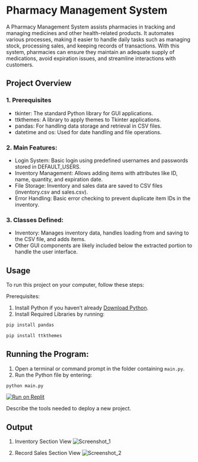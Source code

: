 # Pharmacy Management System

A Pharmacy Management System assists pharmacies in tracking and managing medicines and other health-related products. It automates various processes, making it easier to handle daily tasks such as managing stock, processing sales, and keeping records of transactions. With this system, pharmacies can ensure they maintain an adequate supply of medications, avoid expiration issues, and streamline interactions with customers.

## Project Overview

### 1. Prerequisites
* tkinter: The standard Python library for GUI applications.
* ttkthemes: A library to apply themes to Tkinter applications.
* pandas: For handling data storage and retrieval in CSV files.
* datetime and os: Used for date handling and file operations.
### 2. Main Features:

* Login System: Basic login using predefined usernames and passwords stored in DEFAULT_USERS.
* Inventory Management: Allows adding items with attributes like ID, name, quantity, and expiration date.
* File Storage: Inventory and sales data are saved to CSV files (inventory.csv and sales.csv).
* Error Handling: Basic error checking to prevent duplicate item IDs in the inventory.
### 3. Classes Defined:

* Inventory: Manages inventory data, handles loading from and saving to the CSV file, and adds items.
* Other GUI components are likely included below the extracted portion to handle the user interface.

## Usage

To run this project on your computer, follow these steps:

Prerequisites:

1. Install Python if you haven’t already  [Download Python](https://www.python.org/downloads/). 
2. Install Required Libraries by running:


```bash
pip install pandas
```
```bash
pip install ttkthemes
```

## Running the Program:
1. Open a terminal or command prompt in the folder containing `main.py`. 
2. Run the Python file by entering:
```bash
python main.py
```
[![Run on Replit](https://replit.com/badge/github/TawsifXD/Phermacy-Management-System.svg)](https://replit.com/github/TawsifXD/Phermacy-Management-System)

Describe the tools needed to deploy a new project.

## Output
1. Inventory Section View
![Screenshot_1](https://github.com/user-attachments/assets/bcdeeeb3-0210-4e43-8a5f-e54de8551ce8)

2. Record Sales Section View
![Screenshot_2](https://github.com/user-attachments/assets/c814954d-993d-46bf-95fe-8d58f1d716ea)

